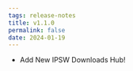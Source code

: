 ```yaml
---
tags: release-notes
title: v1.1.0
permalink: false
date: 2024-01-19
---
```


* Add New IPSW Downloads Hub!